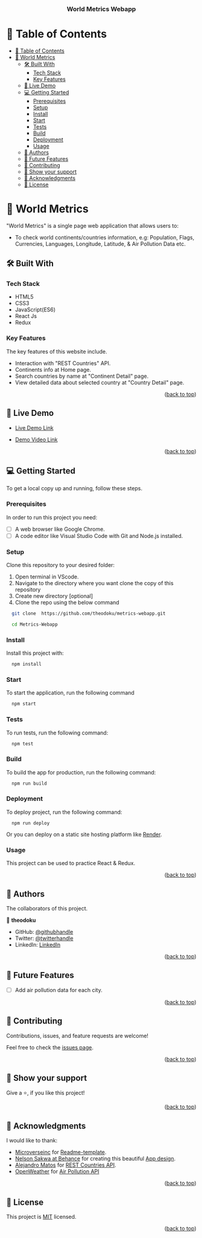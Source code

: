 <a name="readme-top"></a>

<div align="center">
  <h3><b>World Metrics Webapp</b></h3>
</div>

# 📗 Table of Contents

- [📗 Table of Contents](#-table-of-contents)
- [📖 World Metrics ](#-world-metrics-)
  - [🛠 Built With ](#-built-with-)
    - [Tech Stack ](#tech-stack-)
    - [Key Features ](#key-features-)
  - [🚀 Live Demo ](#-live-demo-)
  - [💻 Getting Started ](#-getting-started-)
    - [Prerequisites](#prerequisites)
    - [Setup](#setup)
    - [Install](#install)
    - [Start](#start)
    - [Tests](#tests)
    - [Build](#build)
    - [Deployment](#deployment)
    - [Usage](#usage)
  - [👥 Authors ](#-authors-)
  - [🔭 Future Features ](#-future-features-)
  - [🤝 Contributing ](#-contributing-)
  - [💖 Show your support ](#-show-your-support-)
  - [🙏 Acknowledgments ](#-acknowledgments-)
  - [📝 License ](#-license-)


<!-- PROJECT DESCRIPTION -->
# 📖 World Metrics <a name="about-project"></a>

 "World Metrics" is a single page web application that allows users to: 

- To check world continents/countries information, e.g: Population, Flags, Currencies, Languages, Longitude, Latitude, & Air Pollution Data etc.

<!-- BUILT WITH -->
## 🛠 Built With <a name="built-with"></a>

### Tech Stack <a name="tech-stack"></a>

 - HTML5
 - CSS3
 - JavaScript(ES6)
 - React Js
 - Redux

### Key Features <a name="key-features"></a>

The key features of this website include.

 - Interaction with "REST Countries" API.
 - Continents info at Home page.
 - Search countries by name at "Continent Detail" page.
 - View detailed data about selected country at "Country Detail" page.


<p align="right">(<a href="#readme-top">back to top</a>)</p>


<!-- LIVE DEMO -->
## 🚀 Live Demo <a name="live-demo"></a>

- [Live Demo Link](https://world-app.onrender.com)

- [Demo Video Link](https://www.loom.com/share/1094cd75a9164ca4a4fac224a553200e)

<p align="right">(<a href="#readme-top">back to top</a>)</p>


<!-- GETTING STARTED -->
## 💻 Getting Started <a name="getting-started"></a>

 To get a local copy up and running, follow these steps.

### Prerequisites

In order to run this project you need:

- [ ] A web browser like Google Chrome.
- [ ] A code editor like Visual Studio Code with Git and Node.js installed.

### Setup

Clone this repository to your desired folder:
1. Open terminal in VScode.
2. Navigate to the directory where you want clone the copy of this repository
3. Create new directory [optional]
4. Clone the repo using the below command

```sh
  git clone  https://github.com/theodoku/metrics-webapp.git

  cd Metrics-Webapp
```

### Install

Install this project with:

```sh
  npm install
```

### Start

To start the application, run the following command

```sh
  npm start
```

### Tests

To run tests, run the following command:

```sh
  npm test
```

### Build

To build the app for production, run the following command:

```sh
  npm run build
```

### Deployment

To deploy project, run the following command:

```
  npm run deploy
```
Or you can deploy on a static site hosting platform like [Render](https://render.com/).

### Usage

This project can be used to practice React & Redux.


<p align="right">(<a href="#readme-top">back to top</a>)</p>


<!-- AUTHORS -->
## 👥 Authors <a name="authors"></a>

 The collaborators of this project.

👤 **theodoku**

- GitHub: [@githubhandle](https://github.com/theodoku)
- Twitter: [@twitterhandle](https://twitter.com/dok_theo)
- LinkedIn: [LinkedIn](https://linkedin.com/in/Theophilusdoku)


<p align="right">(<a href="#readme-top">back to top</a>)</p>


<!-- FUTURE FEATURES -->
## 🔭 Future Features <a name="future-features"></a>

- [ ] Add air pollution data for each city.


<p align="right">(<a href="#readme-top">back to top</a>)</p>


<!-- CONTRIBUTING -->
## 🤝 Contributing <a name="contributing"></a>

Contributions, issues, and feature requests are welcome!

Feel free to check the [issues page](https://github.com/theodoku/metrics-webapp/issues).


<p align="right">(<a href="#readme-top">back to top</a>)</p>


<!-- SUPPORT -->
## 💖 Show your support <a name="support"></a>

Give a ⭐️, if you like this project!


<p align="right">(<a href="#readme-top">back to top</a>)</p>


<!-- ACKNOWLEDGEMENTS -->
## 🙏 Acknowledgments <a name="acknowledgements"></a>

 I would like to thank:
- [Microverseinc](https://github.com/microverseinc) for [Readme-template](https://github.com/microverseinc/readme-template).
- [Nelson Sakwa at Behance](https://www.behance.net/sakwadesignstudio) for creating this beautiful [App design](https://www.behance.net/gallery/31579789/Ballhead-App-(Free-PSDs)).
- [Alejandro Matos](https://gitlab.com/amatos) for [REST Countries API](https://restcountries.com/#license).
- [OpenWeather](https://openweathermap.org) for [Air Pollution API](https://openweathermap.org/api/air-pollution)


<p align="right">(<a href="#readme-top">back to top</a>)</p>


<!-- LICENSE -->
## 📝 License <a name="license"></a>

This project is [MIT](./LICENSE) licensed.


<p align="right">(<a href="#readme-top">back to top</a>)</p>

